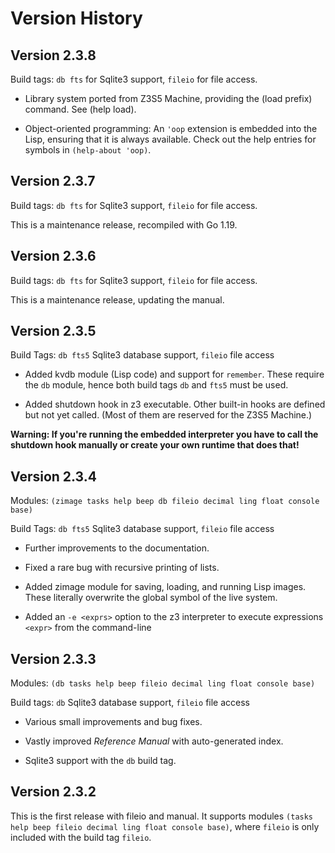# Version History

## Version 2.3.8

Build tags: `db fts` for Sqlite3 support, `fileio` for file access.

- Library system ported from Z3S5 Machine, providing the (load prefix) command. See (help load).

- Object-oriented programming: An `'oop` extension is embedded into the Lisp, ensuring that it is always available. Check out the help entries for symbols in `(help-about 'oop)`.


## Version 2.3.7

Build tags: `db fts` for Sqlite3 support, `fileio` for file access.

This is a maintenance release, recompiled with Go 1.19.

## Version 2.3.6

Build tags: `db fts` for Sqlite3 support, `fileio` for file access.

This is a maintenance release, updating the manual.

## Version 2.3.5

Build Tags: `db fts5` Sqlite3 database support, `fileio` file access

- Added kvdb module (Lisp code) and support for `remember`. These require the `db` module, hence both build tags `db` and `fts5` must be used.

- Added shutdown hook in z3 executable. Other built-in hooks are defined but not yet called. (Most of them are reserved for the Z3S5 Machine.)

**Warning: If you're running the embedded interpreter you have to call the shutdown hook manually or create your own runtime that does that!**

## Version 2.3.4

Modules: `(zimage tasks help beep db fileio decimal ling float console base)`

Build Tags: `db fts5` Sqlite3 database support, `fileio` file access

- Further improvements to the documentation.

- Fixed a rare bug with recursive printing of lists.

- Added zimage module for saving, loading, and running Lisp images. These literally overwrite the global symbol of the live system.

- Added an `-e <exprs>` option to the z3 interpreter to execute expressions `<expr>` from the command-line 

## Version 2.3.3

Modules: `(db tasks help beep fileio decimal ling float console base)`

Build tags: `db` Sqlite3 database support, `fileio` file access

- Various small improvements and bug fixes.

- Vastly improved *Reference Manual* with auto-generated index.

- Sqlite3 support with the `db` build tag.

## Version 2.3.2

This is the first release with fileio and manual. It supports modules `(tasks help beep fileio decimal ling float console base)`, where `fileio` is only included with the build tag `fileio`.
